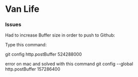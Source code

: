 # Van Life


### Issues 

Had to increase Buffer size in order to push to Github:

Type this command:

git config http.postBuffer 524288000

error on mac and solved with this command git config --global http.postBuffer 157286400
